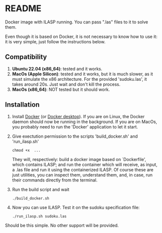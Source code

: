 # README

Docker image with ILASP running. You can pass ".las" files to it to solve them. 

Even though it is based on Docker, it is not necessary to know how to use it: it is very simple, just follow the instructions below. 

## Compatibility

1. **Ubuntu 22.04 (x86_64)**: tested and it works.
2. **MacOs (Apple Silicon)**: tested and it works, but it is much slower, as it must simulate the x86 architecture. For the provided 'sudoku.las', it takes around 20s. Just wait and don't kill the process.
3. **MacOs (x86_64)**: NOT tested but it should work.
   
## Installation

1. Install [Docker](https://docs.docker.com/engine/install/) (or [Docker desktop](https://docs.docker.com/get-started/get-docker/)).
    If you are on Linux, the Docker daemon should now be running in the background. If you are on MacOs, you probably need to run the 'Docker' application to let it start.

2. Give exectution permission to the scripts 'build_docker.sh' and 'run_ilasp.sh'
    ```
   chmod +x  ...
    ```
    They will, respectively: build a docker image based on `Dockerfile', which contains ILASP; and run the container which will receive, as input, a .las file and run it using the containerized ILASP. Of course these are just utilities, you can inspect them, understand them, and, in case, run their commands directly from the terminal.

4. Run the build script and wait
   ```
   ./build_docker.sh
   ```

5. Now you can use ILASP. Test it on the sudoku specification file:
   ```
   ./run_ilasp.sh sudoku.las
   ```
    
Should be this simple. No other support will be provided.
